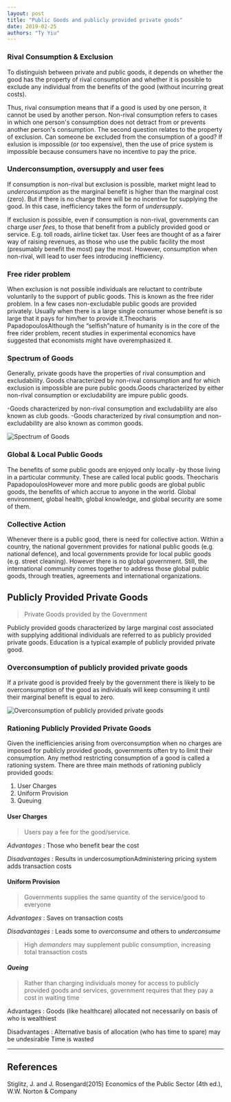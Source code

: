 ```yaml
---
layout: post
title: "Public Goods and publicly provided private goods"
date: 2019-02-25
authors: "Ty Yiu"
---
```


### Rival Consumption & Exclusion

To distinguish between private and public goods, it depends on whether the good
has the property of rival consumption and whether it is possible to exclude any
individual from the benefits of the good (without incurring great costs).

Thus, rival consumption means that if a good is used by one person, it cannot be
used by another person. Non-rival consumption refers to cases in which one
person's consumption does not detract from or prevents another person's
consumption. The second question relates to the property of exclusion. Can
someone be excluded from the consumption of a good? If exlusion is impossible
(or too expensive), then the use of price system is impossible because consumers
have no incentive to pay the price.

### Underconsumption, oversupply and user fees

If consumption is non-rival but exclusion is possible, market might lead to
*underconsumption* as the marginal benefit is higher than the marginal cost
(zero). But if there is no charge there will be no incentive for supplying the
good. In this case, inefficiency takes the form of *undersupply*.

If exclusion is possible, even if consumption is non-rival, governments can
charge *user fees*, to those that benefit from a publicly provided good or
service. E.g. toll roads, airline ticket tax. User fees are thought of as a
fairer way of raising revenues, as those who use the public facility the most
(presumably benefit the most) pay the most. However, consumption when non-rival,
will lead to user fees introducing inefficiency.

### Free rider problem

When exclusion is not possible individuals are reluctant to contribute
voluntarily to the support of public goods. This is known as the free rider
problem.  In a few cases non-excludable public goods are provided privately.
Usually when there is a large single consumer whose benefit is so large that it
pays for him/her to provide it.Theocharis PapadopoulosAlthough the
“selfish”nature of humanity is in the core of the free rider problem, recent
studies in experimental economics have suggested that economists might have
overemphasized it. 

### Spectrum of Goods

Generally, private goods have the properties of rival consumption and
excludability. Goods characterized by non-rival consumption and for which
exclusion is impossible are pure public goods.Goods characterized by either
non-rival consumption or excludability are impure public goods.

-Goods characterized by non-rival consumption and excludability are also known
as club goods.
-Goods characterized by rival consumption and non-excludability are also known
as common goods.  

![Spectrum of Goods](https://i.ibb.co/L5ShBR1/spectrum-of-goods.png)

### Global & Local Public Goods

The benefits of some public goods are enjoyed only locally -by those living in a
particular community. These are called local public goods. Theocharis
PapadopoulosHowever more and more public goods are global public goods, the
benefits of which accrue to anyone in the world. Global environment, global
health, global knowledge, and global security are some of them.

### Collective Action

Whenever there is a public good, there is need for collective action. Within a
country, the national government provides for national public goods (e.g.
national defence), and local governments provide for local  public goods (e.g.
street cleaning).  However there is no global government. Still, the
international community comes together to address those global public goods,
through treaties, agreements and international organizations.


## Publicly Provided Private Goods

> Private Goods provided by the Government

Publicly provided goods characterized by large marginal cost associated with
supplying additional individuals are referred to as publicly provided private
goods. Education is a typical example of publicly provided private good. 

### Overconsumption of publicly provided private goods

If a private good is provided freely by the government there is likely to be
overconsumption of the good as individuals will keep consuming it until their
marginal benefit is equal to zero.

![Overconsumption of publicly provided private
goods](https://i.ibb.co/GQgdq6W/overconsumption-of-publicly-provided-private-goods.png)

### Rationing Publicly Provided Private Goods

Given the inefficiencies arising from overconsumption when no charges are
imposed for publicly provided goods, governments often try to limit their
consumption. Any method restricting consumption of a good is called a rationing
system. There are three main methods of rationing publicly provided goods:

1. User Charges
2. Uniform Provision
3. Queuing

#### User Charges

> Users pay a fee for the good/service.

*Advantages*
: Those who benefit bear the cost

*Disadvantages*
: Results in undercosumptionAdministering pricing system adds transaction costs

#### Uniform Provision

> Governments supplies the same quantity of the service/good to everyone

*Advantages*
: Saves on transaction costs

*Disadvantages*
: Leads some to *overconsume* and others to *underconsume*

> High *demanders* may supplement public consumption, increasing total transaction costs

#### *Queing*

> Rather than charging individuals money for access to publicly provided goods
> and services, government requires that they pay a cost in waiting time

Advantages 
: Goods (like healthcare) allocated not necessarily on basis of who
is wealthiest

Disadvantages 
: Alternative basis of allocation (who has time to spare) may be
undesirable Time is wasted

------------------------------------

## References

Stiglitz, J. and  J. Rosengard(2015) Economics of the Public Sector (4th ed.),
W.W. Norton & Company
